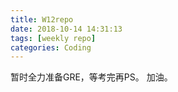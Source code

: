 ```yaml
---
title: W12repo
date: 2018-10-14 14:31:13
tags: [weekly repo]
categories: Coding
---
```

暂时全力准备GRE，等考完再PS。
加油。
